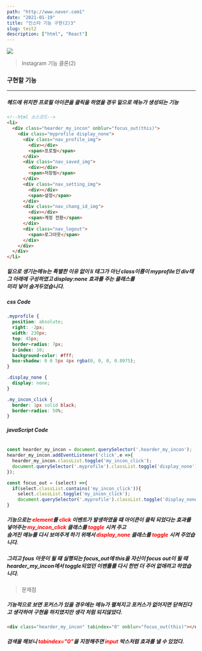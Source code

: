 ```yaml
---
path: "http://www.naver.com1"
date: "2021-01-19"
title: "인스타 기능 구현(2)3"
slug: test2
description: ["html", "React"]
---
```


![](https://images.velog.io/images/app235/post/5e99b569-7f83-46ad-9712-4982ee455bfe/%EB%85%B9%ED%99%94_2020_10_31_22_32_09_978.gif)

> Instagram 기능 클론(2)

### 구현할 기능

<hr>

##### 헤드에 위치한 프로필 아이콘을 클릭을 하였을 경우 밑으로 메뉴가 생성되는 기능

```html
<!--html 소스코드-->
<li>
  <div class="hearder_my_incon" onblur="focus_out(this)">
    <div class="myprofile display_none">
      <div class="nav_profile_img">
        <div></div>
        <span>프로필</span>
      </div>
      <div class="nav_saved_img">
        <div></div>
        <span>저장됨</span>
      </div>
      <div class="nav_setting_img">
        <div></div>
        <span>설정</span>
      </div>
      <div class="nav_chang_id_img">
        <div></div>
        <span>계정 전환</span>
      </div>
      <div class="nav_logout">
        <span>로그아웃</span>
      </div>
    </div>
  </div>
</li>
```

##### 밑으로 생기는메뉴는 특별한 이유 없이 li 태그가 아닌 class이름이 myprofile인 div태그 아래에 구성하였고 display:none 효과를 주는 클래스를 <br>미리 넣어 숨겨두었습니다.

##### css Code

```css
.myprofile {
  position: absolute;
  right: -2px;
  width: 230px;
  top: 45px;
  border-radius: 7px;
  z-index: 10;
  background-color: #fff;
  box-shadow: 0 0 5px 4px rgba(0, 0, 0, 0.0975);
}

.display_none {
  display: none;
}

.my_incon_click {
  border: 1px solid black;
  border-radius: 50%;
}
```

##### javaScript Code

```javascript

const hearder_my_incon = document.querySelector('.hearder_my_incon');
hearder_my_incon.addEventListener('click',e =>{
  hearder_my_incon.classList.toggle('my_incon_click');
  document.querySelector('.myprofile').classList.toggle('display_none');
});

const focus_out = (select) =>{
  if(select.classList.contains('my_incon_click')){
    select.classList.toggle('my_incon_click');
    document.querySelector('.myprofile').classList.toggle('display_none');
}

```

##### 기능으로는 <span style="color:red;">element</span>를 <span style="color:red;">click</span> 이벤트가 발생하였을 때 아이콘이 클릭 되었다는 효과를 넣어주는 <span style="color:red;">my_incon_click</span> 클래스를 <span style="color:red;">toggle</span> 시켜 주고 <br> 숨겨진 메뉴를 다시 보여주게 하기 위해서 <span style="color:red;">display_none</span> 클래스를 <span style="color:red;">toggle</span> 시켜 주었습니다.<br>

##### 그리고 fous 아웃이 될 떄 실행되는 focus_out에 this을 자신이 focus out이 될 때 hearder_my_incon에서 toggle되었던 이벤틀를 다시 한번 더 주어 없애려고 하였습니다.

> 문제점

##### 기능적으로 보면 포커스가 있을 경우에는 메뉴가 펼쳐지고 포커스가 없어지면 닫혀진다고 생각하여 구현을 하지였지만 생각 처럼 되지않았다.

```html
<div class="hearder_my_incon" tabindex="0" onblur="focus_out(this)"></div>
```

##### 검색을 해보니 <span style="color:red;">tabindex="0"</span>을 지정해주면 <span style="color:red;">input</span> 박스처럼 효과를 낼 수 있었다.
